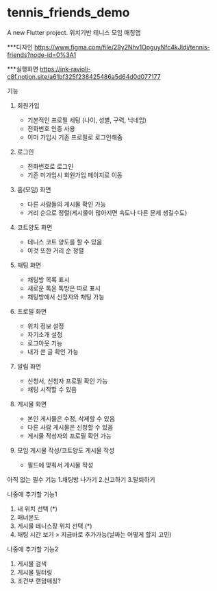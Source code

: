 # tennis_friends_demo


A new Flutter project.
위치기반 테니스 모임 매칭앱


***디자인
https://www.figma.com/file/29y2Nhv1OpguyNfc4kJIdj/tennis-friends?node-id=0%3A1

***실행화면
https://ink-ravioli-c8f.notion.site/a61bf325f238425486a5d64d0d077177

기능
1. 회원가입
    - 기본적인 프로필 세팅 (나이, 성별, 구력, 닉네임)
    - 전화번호 인증 사용
    - 이미 가입시 기존 프로필로 로그인해줌
    
2. 로그인
    - 전화번호로 로그인
    - 기존 미가입시 회원가입 페이지로 이동
    
3. 홈(모임) 화면
    - 다른 사람들의 게시물 확인 가능
    - 거리 순으로 정렬(게시물이 많아지면 속도나 다른 문제 생길수도)
   
4. 코트양도 화면
   - 테니스 코트 양도를 할 수 있음
   - 이것 또한 거리 순 정렬

5. 채팅 화면
   - 채팅방 목록 표시
   - 새로운 톡온 톡방은 따로 표시
   - 채팅방에서 신청자와 채팅 가능
   
6. 프로필 화면
   - 위치 정보 설정
   - 자기소개 설정
   - 로그아웃 기능
   - 내가 쓴 글 확인 가능
   
7. 알림 화면
   - 신청서, 신청자 프로필 확인 가능
   - 채팅 시작할 수 있음
   
8. 게시물 화면
   - 본인 게시물은 수정, 삭제할 수 있음
   - 다른 사람 게시물은 신청할 수 있음
   - 게시물 작성자의 프로필 확인 가능
   
9. 모임 게시물 작성/코트양도 게시물 작성
   - 필드에 맞춰서 게시물 작성
   
아직 없는 필수 기능
1.채팅방 나가기
2.신고하기
3.탈퇴하기

나중에 추가할 기능1
1. 내 위치 선택 (*)
2. 매너온도
3. 게시물 테니스장 위치 선택 (*)
4. 채팅 시간 보기 > 지금바로 추가가능(날짜는 어떻게 할지 고민)

나중에 추가할 기능2
1. 게시물 검색
2. 게시물 필터링
3. 조건부 랜덤매칭?

